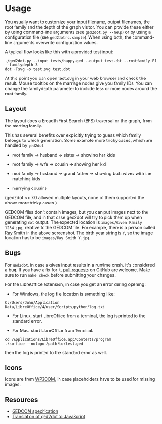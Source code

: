 # Usage

You usually want to customize your input filename, output filenames, the root family and the depth
of the graph visitor. You can provide these either by using command-line arguments (see `ged2dot.py
--help`) or by using a configuration file (see `ged2dotrc.sample`). When using both, the
command-line arguments overwrite configuration values.

A typical flow looks like this with a provided test input:

```console
./ged2dot.py --input tests/happy.ged --output test.dot --rootfamily F1 --familydepth 3
dot -Tsvg -o test.svg test.dot
```

At this point you can open test.svg in your web browser and check the result. Mouse tooltips on the
marriage nodes give you family IDs. You can change the familydepth parameter to include less or more
nodes around the root family.

## Layout

The layout does a Breadth First Search (BFS) traversal on the graph, from the starting family.

This has several benefits over explicitly trying to guess which family belongs to which generation.
Some example more tricky cases, which are handled by `ged2dot`:

- root family → husband → sister → showing her kids

- root family → wife → cousin → showing her kid

- root family → husband → grand father → showing both wives with the matching kids

- marrying cousins

(ged2dot <= 7.0 allowed multiple layouts, none of them supported the above more tricky cases.)

GEDCOM files don't contain images, but you can put images next to the GEDCOM file, and in that case
ged2dot will try to pick them up when generating `dot` output. The expected location is
`images/Given Family 1234.jpg`, relative to the GEDCOM file. For example, there is a person called
Ray Smith in the above screenshot. The birth year string is `Y`, so the image location has to be
`images/Ray Smith Y.jpg`.

## Bugs

For `ged2dot`, in case a given input results in a runtime crash, it's
considered a bug. If you have a fix for it,
[pull requests](https://github.com/vmiklos/ged2dot/pull/new/master) on GitHub are
welcome. Make sure to run `make check` before submitting your changes.

For the LibreOffice extension, in case you get an error during opening:

- For Windows, the log file location is something like:

```
C:/Users/John/Application Data/LibreOffice/4/user/Scripts/python/log.txt
```

- For Linux, start LibreOffice from a terminal, the log is printed to the
  standard error.

- For Mac, start LibreOffice from Terminal:

```
cd /Applications/LibreOffice.app/Contents/program
./soffice --nologo /path/to/test.ged
```

then the log is printed to the standard error as well.

## Icons

Icons are from
[WPZOOM](http://www.wpzoom.com/wpzoom/new-freebie-wpzoom-developer-icon-set-154-free-icons/),
in case placeholders have to be used for missing images.

## Resources

- [GEDCOM specification](https://www.familysearch.org/developers/docs/guides/gedcom)
- [Translation of ged2dot to JavaScript](https://gist.github.com/fetsorn/1d5f6cbc47989b32cb461528c1e253b4)
